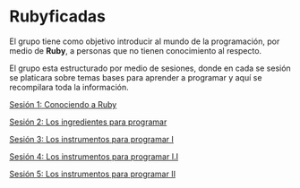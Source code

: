Rubyficadas
===========

El grupo tiene como objetivo introducir al mundo de la programación, por medio de **Ruby**, a personas que no tienen conocimiento al respecto.

El grupo esta estructurado por medio de sesiones, donde en cada se sesión se platicara sobre temas bases para aprender a programar y aquí se recompilara toda la información.

[Sesión 1: Conociendo a Ruby](/session_1.md)

[Sesión 2: Los ingredientes para programar](/session_2.md)

[Sesión 3: Los instrumentos para programar I](/session_3.md)

[Sesión 4: Los instrumentos para programar I.I](/session_4.md)

[Sesión 5: Los instrumentos para programar II](/session_5.md)
